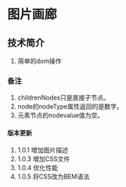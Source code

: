 # 图片画廊

## 技术简介

1. 简单的dom操作


### 备注

1. childrenNodes只是直接子节点。
1. node的nodeType属性返回的是数字。
1. 元素节点的nodevalue值为空。

#### 版本更新

1. 1.0.1 增加图片描述
1. 1.0.3 增加CSS文件
1. 1.0.4 优化性能
1. 1.0.5 将CSS改为BEM语法